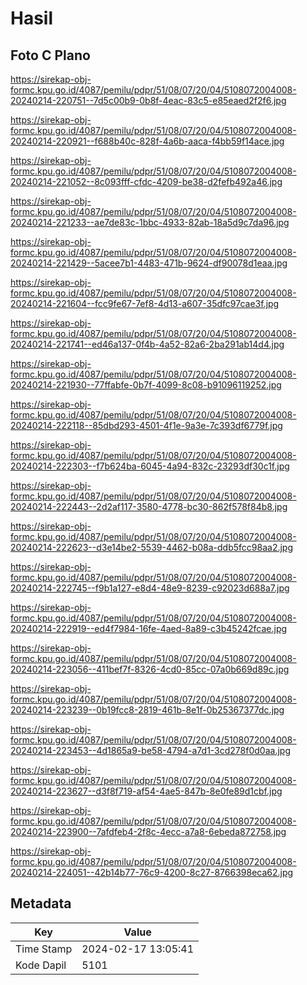 # Hasil

## Foto C Plano

https://sirekap-obj-formc.kpu.go.id/4087/pemilu/pdpr/51/08/07/20/04/5108072004008-20240214-220751--7d5c00b9-0b8f-4eac-83c5-e85eaed2f2f6.jpg

https://sirekap-obj-formc.kpu.go.id/4087/pemilu/pdpr/51/08/07/20/04/5108072004008-20240214-220921--f688b40c-828f-4a6b-aaca-f4bb59f14ace.jpg

https://sirekap-obj-formc.kpu.go.id/4087/pemilu/pdpr/51/08/07/20/04/5108072004008-20240214-221052--8c093fff-cfdc-4209-be38-d2fefb492a46.jpg

https://sirekap-obj-formc.kpu.go.id/4087/pemilu/pdpr/51/08/07/20/04/5108072004008-20240214-221233--ae7de83c-1bbc-4933-82ab-18a5d9c7da96.jpg

https://sirekap-obj-formc.kpu.go.id/4087/pemilu/pdpr/51/08/07/20/04/5108072004008-20240214-221429--5acee7b1-4483-471b-9624-df90078d1eaa.jpg

https://sirekap-obj-formc.kpu.go.id/4087/pemilu/pdpr/51/08/07/20/04/5108072004008-20240214-221604--fcc9fe67-7ef8-4d13-a607-35dfc97cae3f.jpg

https://sirekap-obj-formc.kpu.go.id/4087/pemilu/pdpr/51/08/07/20/04/5108072004008-20240214-221741--ed46a137-0f4b-4a52-82a6-2ba291ab14d4.jpg

https://sirekap-obj-formc.kpu.go.id/4087/pemilu/pdpr/51/08/07/20/04/5108072004008-20240214-221930--77ffabfe-0b7f-4099-8c08-b91096119252.jpg

https://sirekap-obj-formc.kpu.go.id/4087/pemilu/pdpr/51/08/07/20/04/5108072004008-20240214-222118--85dbd293-4501-4f1e-9a3e-7c393df6779f.jpg

https://sirekap-obj-formc.kpu.go.id/4087/pemilu/pdpr/51/08/07/20/04/5108072004008-20240214-222303--f7b624ba-6045-4a94-832c-23293df30c1f.jpg

https://sirekap-obj-formc.kpu.go.id/4087/pemilu/pdpr/51/08/07/20/04/5108072004008-20240214-222443--2d2af117-3580-4778-bc30-862f578f84b8.jpg

https://sirekap-obj-formc.kpu.go.id/4087/pemilu/pdpr/51/08/07/20/04/5108072004008-20240214-222623--d3e14be2-5539-4462-b08a-ddb5fcc98aa2.jpg

https://sirekap-obj-formc.kpu.go.id/4087/pemilu/pdpr/51/08/07/20/04/5108072004008-20240214-222745--f9b1a127-e8d4-48e9-8239-c92023d688a7.jpg

https://sirekap-obj-formc.kpu.go.id/4087/pemilu/pdpr/51/08/07/20/04/5108072004008-20240214-222919--ed4f7984-16fe-4aed-8a89-c3b45242fcae.jpg

https://sirekap-obj-formc.kpu.go.id/4087/pemilu/pdpr/51/08/07/20/04/5108072004008-20240214-223056--411bef7f-8326-4cd0-85cc-07a0b669d89c.jpg

https://sirekap-obj-formc.kpu.go.id/4087/pemilu/pdpr/51/08/07/20/04/5108072004008-20240214-223239--0b19fcc8-2819-461b-8e1f-0b25367377dc.jpg

https://sirekap-obj-formc.kpu.go.id/4087/pemilu/pdpr/51/08/07/20/04/5108072004008-20240214-223453--4d1865a9-be58-4794-a7d1-3cd278f0d0aa.jpg

https://sirekap-obj-formc.kpu.go.id/4087/pemilu/pdpr/51/08/07/20/04/5108072004008-20240214-223627--d3f8f719-af54-4ae5-847b-8e0fe89d1cbf.jpg

https://sirekap-obj-formc.kpu.go.id/4087/pemilu/pdpr/51/08/07/20/04/5108072004008-20240214-223900--7afdfeb4-2f8c-4ecc-a7a8-6ebeda872758.jpg

https://sirekap-obj-formc.kpu.go.id/4087/pemilu/pdpr/51/08/07/20/04/5108072004008-20240214-224051--42b14b77-76c9-4200-8c27-8766398eca62.jpg


## Metadata

| Key        | Value               |
| ---------- | ------------------- |
| Time Stamp | 2024-02-17 13:05:41 |
| Kode Dapil | 5101                |



